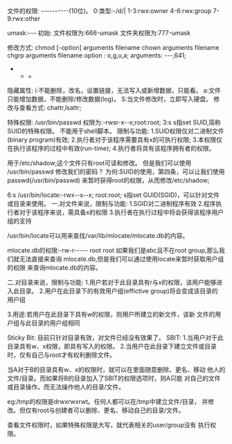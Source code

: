 文件的权限:
----------(10位)。
0:类型:-/d/|
1-3:rwx:owner
4-6:rwx:group
7-9:rwx:other

umask:---
初始:
文件权限为:666-umask
文件夹权限为:777-umask

修改方式:
chmod [-option] arguments filename
chown arguments filename 
chgrp arguments filename
option : o,g,u,a;
arguments:
---,641;
+ - =


隐藏属性:
i:不能删除，改名，设置链接，无法写入或新增数据，只能看。
a:文件只能增加数据，不能删除/修改数据(log)。
S:当文件修改时，立即写入硬盘。
修改与查看方式:
chattr,lsattr;

特殊权限:
/usr/bin/passwd 权限为:-rwsr-x--x;root:root;
3:s
s指set SUID,简称SUID的特殊权限。
不能用于shell脚本。
限制与功能:
1.SUID权限仅对二进制文件(binary program)有效;
2.执行者对于该程序需要具有x的可执行权限;
3.本权限仅在执行该程序的过程中有效(run-time);
4.执行者将具有该程序拥有者的权限。

用于/etc/shadow;这个文件只有root可读和修改。
但是我们可以使用 /usr/bin/passwd 修改我们的密码？
为何:SUID的使用，第四条，可以让我们使用passwd(/usr/bin/passwd)
来暂时获得root的权限，从而修改/etc/shadow;


6:s
/usr/bin/locate:-rwx--s--x; root:root;
s指set GUID(SGID)，可以针对文件或目录来使用。
一.对文件来说，限制与功能:
1.SGID对二进制程序有效
2.程序执行者对于该程序来说，需具备x的权限
3.执行者在执行过程中将会获得该程序用户组的支持

/usr/bin/locate可以用来查找/var/lib/mlocate/mlocate.db的内容。

mlocate.db的权限:-rw-r----- root root
如果我们是abc且不在root group,那么我们就无法直接来查询
mlocate.db,但是我们可以通过使用locate来暂时获取用户组的权限
来查询mlocate.db的内容。

二.对目录来说，限制与功能:
1.用户若对于此目录具有r与x的权限，该用户能够进入此目录。
2.用户在此目录下的有效用户组(effictive group)将会变成该目录的
  用户组

3.用途:若用户在此目录下具有w的权限，则用户所建立的新文件，该新
文件的用户组与此目录的用户组相同

Sticky Bit:
目前只针对目录有效，对文件已经没有效果了。
SBIT:
1.当用户对于此目录具有w、x权限，即具有写入的权限。
2.当用户在此目录下建立文件或目录时，仅有自己与root才有权利删除文件。

当A对于B的目录具有w、x的权限时，就可以在里面随意删除、更名、移动
他人的文件/目录。而如果将B的目录加入了SBIT的权限选项时，则A只能
对自己的文件或目录操作。而无法操作他人的目录/文件。

eg:/tmp的权限是drwxrwxrwt。任何人都可以在/tmp中建立文件/目录，
并修改。但仅有root与创建者可以删除、更名、移动自己的目录/文件。

查看文件权限时，如果特殊权限是大写，就代表相关的user/group没有
执行权限。







